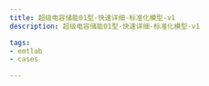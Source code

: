 ```yaml
---
title: 超级电容储能01型-快速详细-标准化模型-v1
description: 超级电容储能01型-快速详细-标准化模型-v1

tags:
- emtlab
- cases

---
```


<!-- import DocCardList from '@theme/DocCardList';

<DocCardList /> -->